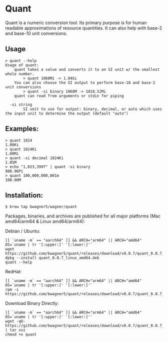 # Quant

Quant is a numeric conversion tool. Its primary purpose is for human readable approximations of resource quantities. It can also help with base-2 and base-10 unit conversions. 

## Usage

```
> quant --help
Usage of quant:
	quant takes a value and converts it to an SI unit w/ the smallest whole number.
		> quant 1068Mi -> 1.04Gi
	You can also choose the SI output to perform base-10 and base-2 unit conversions
		> quant -si binary 1068M -> 1018.52Mi
	quant can read from arguments or stdin for piping

  -si string
    	SI unit to use for output: binary, decimal, or auto which uses the input unit to determine the output (default "auto")
```

## Examples:

```
> quant 1024
1.00Ki
> quant 1024Ki
1.00Mi
> quant -si decimal 1024Ki
1.05M
> echo "1,023,399T" | quant -si binary
908.96Pi
> quant 100,000,000,001m
100.00M
```

## Installation:

```
$ brew tap bwagner5/wagner/quant
```

Packages, binaries, and archives are published for all major platforms (Mac amd64/arm64 & Linux amd64/arm64):

Debian / Ubuntu:

```
[[ `uname -m` == "aarch64" ]] && ARCH="arm64" || ARCH="amd64"
OS=`uname | tr '[:upper:]' '[:lower:]'`
wget https://github.com/bwagner5/quant/releases/download/v0.0.7/quant_0.0.7_${OS}_${ARCH}.deb
dpkg --install quant_0.0.7_linux_amd64.deb
quant --help
```

RedHat:

```
[[ `uname -m` == "aarch64" ]] && ARCH="arm64" || ARCH="amd64"
OS=`uname | tr '[:upper:]' '[:lower:]'`
rpm -i https://github.com/bwagner5/quant/releases/download/v0.0.7/quant_0.0.7_${OS}_${ARCH}.rpm
```

Download Binary Directly:

```
[[ `uname -m` == "aarch64" ]] && ARCH="arm64" || ARCH="amd64"
OS=`uname | tr '[:upper:]' '[:lower:]'`
wget -qO- https://github.com/bwagner5/quant/releases/download/v0.0.7/quant_0.0.7_${OS}_${ARCH}.tar.gz | tar xvz
chmod +x quant
```